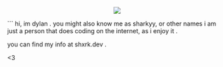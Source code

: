 <p align="center">
  <img src="https://raw.githubusercontent.com/0xSharkyy/0xSharkyy/main/maaaaaaaaaaaaaaaaario.jpeg" />
</p>
```
hi, im dylan . you might also know me as sharkyy, or other names
i am just a person that does coding on the internet, as i enjoy it .

you can find my info at shxrk.dev .

<3
```
